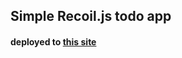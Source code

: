 ## Simple Recoil.js todo app
#### deployed to [this site](http://itaysmalia.github.io/simple-recoil-todo-app)
